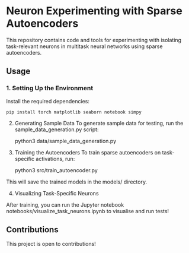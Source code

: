 # Neuron Experimenting with Sparse Autoencoders

This repository contains code and tools for experimenting with isolating task-relevant neurons in multitask neural networks using sparse autoencoders.

## Usage

### 1. Setting Up the Environment

Install the required dependencies:

    pip install torch matplotlib seaborn notebook simpy

2. Generating Sample Data
To generate sample data for testing, run the sample_data_generation.py script:

    python3 data/sample_data_generation.py

3. Training the Autoencoders
To train sparse autoencoders on task-specific activations, run:

    python3 src/train_autoencoder.py

This will save the trained models in the models/ directory.

4. Visualizing Task-Specific Neurons

After training, you can run the Jupyter notebook notebooks/visualize_task_neurons.ipynb to visualise and run tests!

## Contributions

This project is open to contributions!
